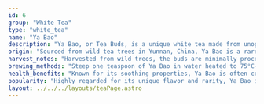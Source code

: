 ```yaml
---
id: 6
group: "White Tea"
type: "white_tea"
name: "Ya Bao"
description: "Ya Bao, or Tea Buds, is a unique white tea made from unopened buds, offering a sweet, pine-like flavor with a hint of spice."
origin: "Sourced from wild tea trees in Yunnan, China, Ya Bao is a rare and distinctive white tea."
harvest_notes: "Harvested from wild trees, the buds are minimally processed to preserve their natural sweetness and aroma."
brewing_methods: "Steep one teaspoon of Ya Bao in water heated to 75°C-80°C (167°F-176°F) for 3-4 minutes for a sweet and spicy infusion."
health_benefits: "Known for its soothing properties, Ya Bao is often consumed to promote relaxation and mental clarity."
popularity: "Highly regarded for its unique flavor and rarity, Ya Bao is a favorite among tea connoisseurs."
layout: ../../../layouts/teaPage.astro
---
```

